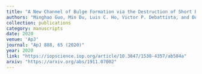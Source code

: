```yaml
---
title: "A New Channel of Bulge Formation via the Destruction of Short Bars"
authors: "Minghao Guo, Min Du, Luis C. Ho, Victor P. Debattista, and Dongyao Zhao"
collection: publications
category: manuscripts
date: 2020
venue: 'ApJ'
journal: "ApJ 888, 65 (2020)"
year: 2020
link: "https://iopscience.iop.org/article/10.3847/1538-4357/ab584a"
arxiv: "https://arxiv.org/abs/1911.07002"
---
```


<!-- Optional: abstract or additional info -->
